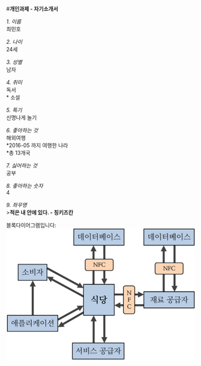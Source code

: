 #**개인과제 - 자기소개서**  

*1. 이름*  
	최민호  

*2. 나이*  
	24세  

*3. 성별*  
	남자  

*4. 취미*  
	독서  
  	* 소설  

*5. 특기*  
	신명나게 놀기  

*6. 좋아하는 것*  
	해외여행  
	*2016-05 까지 여행한 나라  
	*총 13개국  

*7. 싫어하는 것*  
	공부  

*8. 좋아하는 숫자*  
	4  
	
*9. 좌우명*  
	>**적은 내 안에 있다. - 칭키즈칸**  
  
 블록다이어그램입니다:
![블록다이어그램](https://github.com/mia777/mia777.github.com/blob/master/img/KakaoTalk_20160605_145733194.png?raw=true)

<div id="fb-root"></div>
<script>(function(d, s, id) {
  var js, fjs = d.getElementsByTagName(s)[0];
  if (d.getElementById(id)) return;
  js = d.createElement(s); js.id = id;
  js.src = "//connect.facebook.net/ko_KR/sdk.js#xfbml=1&version=v2.6";
  fjs.parentNode.insertBefore(js, fjs);
}(document, 'script', 'facebook-jssdk'));</script>

<div class="fb-comments" data-href="http://mia777.github.io/2016/05/26/Introduce-Myself.html" data-width="500" data-numposts="5"></div>